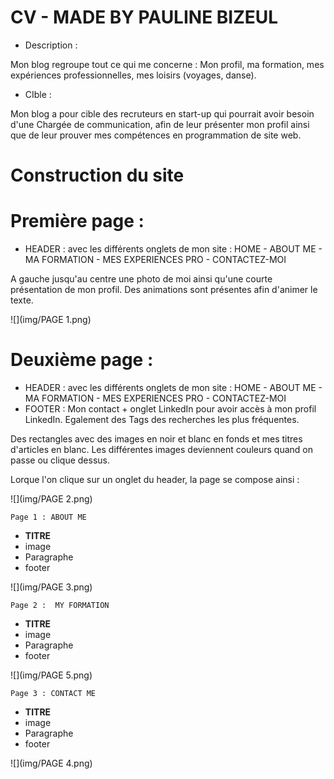 # CV - MADE BY PAULINE BIZEUL 

- Description : 

Mon blog regroupe tout ce qui me concerne : Mon profil, ma formation, mes expériences professionnelles, mes loisirs (voyages, danse).

- CIble :

Mon blog a pour cible des recruteurs en start-up qui pourrait avoir besoin d'une Chargée de communication, afin de leur présenter mon profil ainsi que de leur prouver mes compétences en programmation de site web.

# Construction du site

# Première page : 

- HEADER : avec les différents onglets de mon site : HOME - ABOUT ME - MA FORMATION - MES EXPERIENCES PRO - CONTACTEZ-MOI 

A gauche jusqu'au centre une photo de moi ainsi qu'une courte présentation de mon profil. Des animations sont présentes afin d'animer le texte.


![](img/PAGE 1.png)



# Deuxième page :
- HEADER : avec les différents onglets de mon site : HOME - ABOUT ME - MA FORMATION - MES EXPERIENCES PRO - CONTACTEZ-MOI 
- FOOTER : Mon contact + onglet LinkedIn pour avoir accès à mon profil LinkedIn. Egalement des Tags des recherches les plus fréquentes.

Des rectangles avec des images en noir et blanc en fonds et mes titres d'articles en blanc.  Les différentes images deviennent couleurs quand on passe ou clique dessus. 

Lorque l'on clique sur un onglet du header, la page se compose ainsi : 

![](img/PAGE 2.png)

``` 
Page 1 : ABOUT ME
```
- **TITRE**
- image
- Paragraphe
- footer

![](img/PAGE 3.png)


``` 
Page 2 :  MY FORMATION
```

- **TITRE**
- image
- Paragraphe
- footer

![](img/PAGE 5.png)

``` 
Page 3 : CONTACT ME
```

- **TITRE**
- image
- Paragraphe
- footer

![](img/PAGE 4.png)
